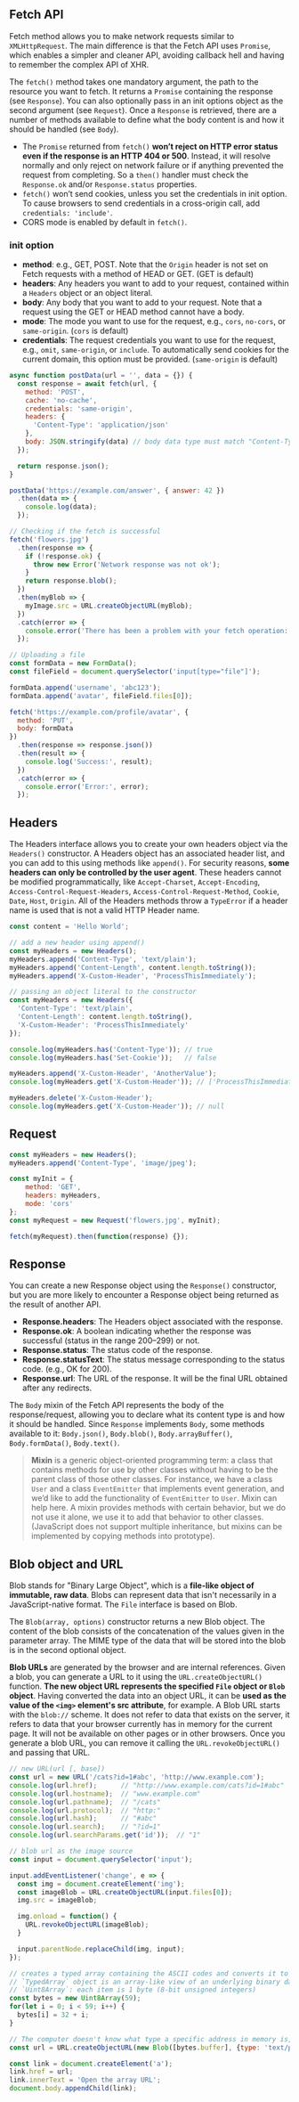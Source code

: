 ## Fetch API
Fetch method allows you to make network requests similar to `XMLHttpRequest`. The main difference is that the Fetch API uses `Promise`, which enables a simpler and cleaner API, avoiding callback hell and having to remember the complex API of XHR. 

The `fetch()` method takes one mandatory argument, the path to the resource you want to fetch. It returns a `Promise` containing the response (see `Response`). You can also optionally pass in an init options object as the second argument (see `Request`). Once a `Response` is retrieved, there are a number of methods available to define what the body content is and how it should be handled (see `Body`).

- The `Promise` returned from `fetch()` **won’t reject on HTTP error status even if the response is an HTTP 404 or 500**. Instead, it will resolve normally and only reject on network failure or if anything prevented the request from completing. So a `then()` handler must check the `Response.ok` and/or `Response.status` properties.
- `fetch()` won’t send cookies, unless you set the credentials in init option. To cause browsers to send credentials in a cross-origin call, add `credentials: 'include'`.
- CORS mode is enabled by default in `fetch()`.

### init option
- **method**: e.g., GET, POST. Note that the `Origin` header is not set on Fetch requests with a method of HEAD or GET. (GET is default)
- **headers**: Any headers you want to add to your request, contained within a `Headers` object or an object literal.
- **body**: Any body that you want to add to your request. Note that a request using the GET or HEAD method cannot have a body.
- **mode**: The mode you want to use for the request, e.g., `cors`, `no-cors`, or `same-origin`. (`cors` is default)
- **credentials**: The request credentials you want to use for the request, e.g., `omit`, `same-origin`, or `include`. To automatically send cookies for the current domain, this option must be provided. (`same-origin` is default)

```javascript
async function postData(url = '', data = {}) {
  const response = await fetch(url, {
    method: 'POST',
    cache: 'no-cache',
    credentials: 'same-origin',
    headers: {
      'Content-Type': 'application/json'
    },
    body: JSON.stringify(data) // body data type must match "Content-Type" header
  });

  return response.json();
}

postData('https://example.com/answer', { answer: 42 })
  .then(data => {
    console.log(data);
  });
```

```javascript
// Checking if the fetch is successful
fetch('flowers.jpg')
  .then(response => {
    if (!response.ok) {
      throw new Error('Network response was not ok');
    }
    return response.blob();
  })
  .then(myBlob => {
    myImage.src = URL.createObjectURL(myBlob);
  })
  .catch(error => {
    console.error('There has been a problem with your fetch operation:', error);
  });
```

```javascript
// Uploading a file
const formData = new FormData();
const fileField = document.querySelector('input[type="file"]');

formData.append('username', 'abc123');
formData.append('avatar', fileField.files[0]);

fetch('https://example.com/profile/avatar', {
  method: 'PUT',
  body: formData
})
  .then(response => response.json())
  .then(result => {
    console.log('Success:', result);
  })
  .catch(error => {
    console.error('Error:', error);
  });
```

## Headers
The Headers interface allows you to create your own headers object via the `Headers()` constructor. A Headers object has an associated header list, and you can add to this using methods like `append()`. For security reasons, **some headers can only be controlled by the user agent**. These headers cannot be modified programmatically, like `Accept-Charset`, `Accept-Encoding`, `Access-Control-Request-Headers`, `Access-Control-Request-Method`, `Cookie`, `Date`, `Host`, `Origin`. All of the Headers methods throw a `TypeError` if a header name is used that is not a valid HTTP Header name.

```javascript
const content = 'Hello World';

// add a new header using append()
const myHeaders = new Headers();
myHeaders.append('Content-Type', 'text/plain');
myHeaders.append('Content-Length', content.length.toString());
myHeaders.append('X-Custom-Header', 'ProcessThisImmediately');

// passing an object literal to the constructor
const myHeaders = new Headers({
  'Content-Type': 'text/plain',
  'Content-Length': content.length.toString(),
  'X-Custom-Header': 'ProcessThisImmediately'
});

console.log(myHeaders.has('Content-Type')); // true
console.log(myHeaders.has('Set-Cookie'));   // false

myHeaders.append('X-Custom-Header', 'AnotherValue');
console.log(myHeaders.get('X-Custom-Header')); // ['ProcessThisImmediately', 'AnotherValue']

myHeaders.delete('X-Custom-Header');
console.log(myHeaders.get('X-Custom-Header')); // null
```

## Request
```javascript
const myHeaders = new Headers();
myHeaders.append('Content-Type', 'image/jpeg');

const myInit = { 
    method: 'GET',
    headers: myHeaders,
    mode: 'cors'
};
const myRequest = new Request('flowers.jpg', myInit);

fetch(myRequest).then(function(response) {});
```

## Response
You can create a new Response object using the `Response()` constructor, but you are more likely to encounter a Response object being returned as the result of another API.

- **Response.headers**: The Headers object associated with the response.
- **Response.ok**: A boolean indicating whether the response was successful (status in the range 200–299) or not.
- **Response.status**: The status code of the response.
- **Response.statusText**: The status message corresponding to the status code. (e.g., OK for 200).
- **Response.url**: The URL of the response. It will be the final URL obtained after any redirects.

The `Body` mixin of the Fetch API represents the body of the response/request, allowing you to declare what its content type is and how it should be handled. Since `Response` implements `Body`, some methods available to it: `Body.json()`, `Body.blob()`, `Body.arrayBuffer()`, `Body.formData()`, `Body.text()`.

> **Mixin** is a generic object-oriented programming term: a class that contains methods for use by other classes without having to be the parent class of those other classes. For instance, we have a class `User` and a class `EventEmitter` that implements event generation, and we’d like to add the functionality of `EventEmitter` to `User`. Mixin can help here. A mixin provides methods with certain behavior, but we do not use it alone, we use it to add that behavior to other classes. (JavaScript does not support multiple inheritance, but mixins can be implemented by copying methods into prototype). 

## Blob object and URL
Blob stands for "Binary Large Object", which is a **file-like object of immutable, raw data**. Blobs can represent data that isn't necessarily in a JavaScript-native format. The `File` interface is based on Blob.

The `Blob(array, options)` constructor returns a new Blob object. The content of the blob consists of the concatenation of the values given in the parameter array. The MIME type of the data that will be stored into the blob is in the second optional object.

**Blob URLs** are generated by the browser and are internal references. Given a blob, you can generate a URL to it using the `URL.createObjectURL()` function. **The new object URL represents the specified `File` object or `Blob` object**. Having converted the data into an object URL, it can be **used as the value of the `<img>` element's src attribute**, for example. A Blob URL starts with the `blob://` scheme. It does not refer to data that exists on the server, it refers to data that your browser currently has in memory for the current page. It will not be available on other pages or in other browsers. Once you generate a blob URL, you can remove it calling the `URL.revokeObjectURL()` and passing that URL.

```javascript
// new URL(url [, base])
const url = new URL('/cats?id=1#abc', 'http://www.example.com');
console.log(url.href);      // "http://www.example.com/cats?id=1#abc"
console.log(url.hostname);  // "www.example.com"
console.log(url.pathname);  // "/cats"
console.log(url.protocol);  // "http:"
console.log(url.hash);      // "#abc"
console.log(url.search);    // "?id=1"
console.log(url.searchParams.get('id'));  // "1"

// blob url as the image source
const input = document.querySelector('input');

input.addEventListener('change', e => {
  const img = document.createElement('img');
  const imageBlob = URL.createObjectURL(input.files[0]);
  img.src = imageBlob;

  img.onload = function() {
    URL.revokeObjectURL(imageBlob);
  }

  input.parentNode.replaceChild(img, input);
});

// creates a typed array containing the ASCII codes and converts it to an object URL
// `TypedArray` object is an array-like view of an underlying binary data buffer
// `Uint8Array`: each item is 1 byte (8-bit unsigned integers) 
const bytes = new Uint8Array(59);  
for(let i = 0; i < 59; i++) {
  bytes[i] = 32 + i;
}

// The computer doesn't know what type a specific address in memory is, that knowledge is baked into the instructions of your program.
const url = URL.createObjectURL(new Blob([bytes.buffer], {type: 'text/plain'}));

const link = document.createElement('a');
link.href = url;
link.innerText = 'Open the array URL';
document.body.appendChild(link);
```
